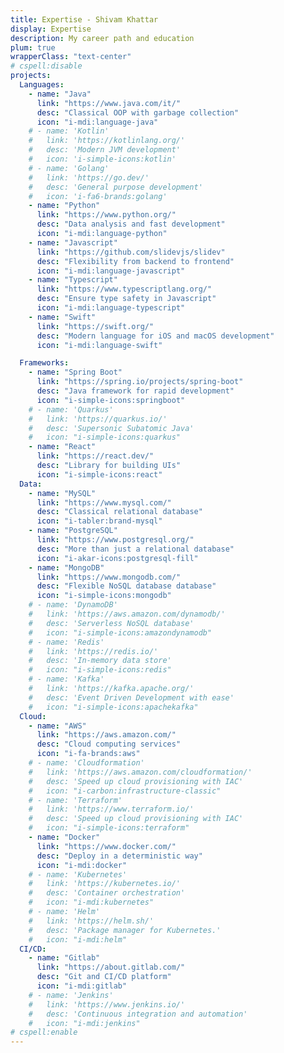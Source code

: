 ```yaml
---
title: Expertise - Shivam Khattar
display: Expertise
description: My career path and education
plum: true
wrapperClass: "text-center"
# cspell:disable
projects:
  Languages:
    - name: "Java"
      link: "https://www.java.com/it/"
      desc: "Classical OOP with garbage collection"
      icon: "i-mdi:language-java"
    # - name: 'Kotlin'
    #   link: 'https://kotlinlang.org/'
    #   desc: 'Modern JVM development'
    #   icon: 'i-simple-icons:kotlin'
    # - name: 'Golang'
    #   link: 'https://go.dev/'
    #   desc: 'General purpose development'
    #   icon: 'i-fa6-brands:golang'
    - name: "Python"
      link: "https://www.python.org/"
      desc: "Data analysis and fast development"
      icon: "i-mdi:language-python"
    - name: "Javascript"
      link: "https://github.com/slidevjs/slidev"
      desc: "Flexibility from backend to frontend"
      icon: "i-mdi:language-javascript"
    - name: "Typescript"
      link: "https://www.typescriptlang.org/"
      desc: "Ensure type safety in Javascript"
      icon: "i-mdi:language-typescript"
    - name: "Swift"
      link: "https://swift.org/"
      desc: "Modern language for iOS and macOS development"
      icon: "i-mdi:language-swift"

  Frameworks:
    - name: "Spring Boot"
      link: "https://spring.io/projects/spring-boot"
      desc: "Java framework for rapid development"
      icon: "i-simple-icons:springboot"
    # - name: 'Quarkus'
    #   link: 'https://quarkus.io/'
    #   desc: 'Supersonic Subatomic Java'
    #   icon: "i-simple-icons:quarkus"
    - name: "React"
      link: "https://react.dev/"
      desc: "Library for building UIs"
      icon: "i-simple-icons:react"
  Data:
    - name: "MySQL"
      link: "https://www.mysql.com/"
      desc: "Classical relational database"
      icon: "i-tabler:brand-mysql"
    - name: "PostgreSQL"
      link: "https://www.postgresql.org/"
      desc: "More than just a relational database"
      icon: "i-akar-icons:postgresql-fill"
    - name: "MongoDB"
      link: "https://www.mongodb.com/"
      desc: "Flexible NoSQL database database"
      icon: "i-simple-icons:mongodb"
    # - name: 'DynamoDB'
    #   link: 'https://aws.amazon.com/dynamodb/'
    #   desc: 'Serverless NoSQL database'
    #   icon: "i-simple-icons:amazondynamodb"
    # - name: 'Redis'
    #   link: 'https://redis.io/'
    #   desc: 'In-memory data store'
    #   icon: "i-simple-icons:redis"
    # - name: 'Kafka'
    #   link: 'https://kafka.apache.org/'
    #   desc: 'Event Driven Development with ease'
    #   icon: "i-simple-icons:apachekafka"
  Cloud:
    - name: "AWS"
      link: "https://aws.amazon.com/"
      desc: "Cloud computing services"
      icon: "i-fa-brands:aws"
    # - name: 'Cloudformation'
    #   link: 'https://aws.amazon.com/cloudformation/'
    #   desc: 'Speed up cloud provisioning with IAC'
    #   icon: "i-carbon:infrastructure-classic"
    # - name: 'Terraform'
    #   link: 'https://www.terraform.io/'
    #   desc: 'Speed up cloud provisioning with IAC'
    #   icon: "i-simple-icons:terraform"
    - name: "Docker"
      link: "https://www.docker.com/"
      desc: "Deploy in a deterministic way"
      icon: "i-mdi:docker"
    # - name: 'Kubernetes'
    #   link: 'https://kubernetes.io/'
    #   desc: 'Container orchestration'
    #   icon: "i-mdi:kubernetes"
    # - name: 'Helm'
    #   link: 'https://helm.sh/'
    #   desc: 'Package manager for Kubernetes.'
    #   icon: "i-mdi:helm"
  CI/CD:
    - name: "Gitlab"
      link: "https://about.gitlab.com/"
      desc: "Git and CI/CD platform"
      icon: "i-mdi:gitlab"
    # - name: 'Jenkins'
    #   link: 'https://www.jenkins.io/'
    #   desc: 'Continuous integration and automation'
    #   icon: "i-mdi:jenkins"
# cspell:enable
---
```


<!-- @layout-full-width -->

<ListProjects :projects="frontmatter.projects" />
